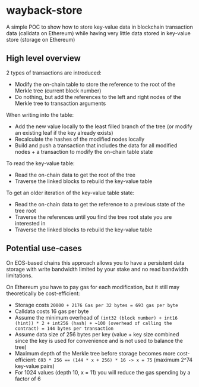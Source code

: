 # wayback-store

A simple POC to show how to store key-value data in blockchain transaction data (calldata on Ethereum) while having very little data stored in key-value store (storage on Ethereum)

## High level overview

2 types of transactions are introduced:
- Modify the on-chain table to store the reference to the root of the Merkle tree (current block number)
- Do nothing, but add the references to the left and right nodes of the Merkle tree to transaction arguments

When writing into the table:
- Add the new value locally to the least filled branch of the tree (or modify an existing leaf if the key already exists)
- Recalculate the hashes of the modified nodes locally
- Build and push a transaction that includes the data for all modified nodes + a transaction to modify the on-chain table state

To read the key-value table:
- Read the on-chain data to get the root of the tree
- Traverse the linked blocks to rebuild the key-value table

To get an older iteration of the key-value table state:
- Read the on-chain data to get the reference to a previous state of the tree root
- Traverse the references until you find the tree root state you are interested in
- Traverse the linked blocks to rebuild the key-value table

## Potential use-cases

On EOS-based chains this approach allows you to have a persistent data storage with write bandwidth limited by your stake and no read bandwidth limitations.

On Ethereum you have to pay gas for each modification, but it still may theoretically be cost-efficient:

- Storage costs `20000 + 2176 Gas per 32 bytes = 693 gas per byte`
- Calldata costs 16 gas per byte
- Assume the minimum overhead of `(int32 (block number) + int16 (hint)) * 2 + int256 (hash) + ~100 (overhead of calling the contract) = 144 bytes per transaction`
- Assume data size of 256 bytes per key (value + key size combined since the key is used for convenience and is not used to balance the tree)
- Maximum depth of the Merkle tree before storage becomes more cost-efficient: `693 * 256 == (144 * x + 256) * 16 -> x = 75` (maximum 2^74 key-value pairs)
- For 1024 values (depth 10, x = 11) you will reduce the gas spending by a factor of 6